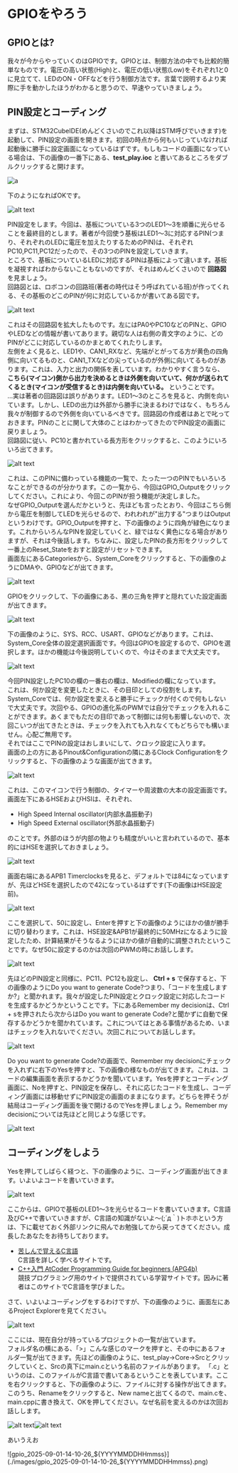 # GPIOをやろう
## GPIOとは?
我々が今からやっていくのはGPIOです。GPIOとは、制御方法の中でも比較的簡単なものです。電圧の高い状態(High)と、電圧の低い状態(Low)をそれぞれ1と0に見立てて、LEDのON・OFFなどを行う制御方法です。言葉で説明するより実際に手を動かしたほうがわかると思うので、早速やっていきましょう。  
## PIN設定とコーディング  
まずは、STM32CubeIDE(めんどくさいのでこれ以降はSTM呼びでいきます)を起動して、PIN設定の画面を開きます。初回の時点から何もいじっていなければ起動後に勝手に設定画面になっているはずです。もしもコードの画面になっている場合は、下の画像の一番下にある、**test_play.ioc** と書いてあるところをダブルクリックすると開けます。  

![a](/images/s_2025-08-29_174240.png)  

下のようになればOKです。 

![alt text](/images/image-0.png)  

PIN設定をします。今回は、基板についている3つのLED1～3を順番に光らせることを最終目的とします。著者が今回使う基板はLED1～3に対応するPIN(つまり、それぞれのLEDに電圧を加えたりするためのPIN)は、それぞれPC10,PC11,PC12だったので、その3つのPINを設定していきます。  
ところで、基板についているLEDに対応するPINは基板によって違います。基板を凝視すればわからないこともないのですが、それはめんどくさいので **回路図** を見ましょう。  
回路図とは、ロボコンの回路班(著者の時代はそう呼ばれている班)が作ってくれる、その基板のどこのPINが何に対応しているかが書いてある図です。  

![alt text](/images/shot.png)  

これはその回路図を拡大したものです。左にはPA0やPC10などのPINと、GPIOやLEDなどの情報が書いてあります。親切な人は右側の青文字のように、どのPINがどこに対応しているのかまとめてくれたりします。  
左側をよく見ると、LED1や、CAN1_RXなど、先端がとがってる方が黄色の四角側に向いてるものと、CAN1_TXなどの尖っているのが外側に向いてるものがあります。これは、入力と出力の関係を表しています。わかりやすく言うなら、 **こちら(マイコン)側から出力を決めるときは外側を向いていて、何かが送られてくるとき(マイコンが受信するとき)は内側を向いている。** ということです。  
...実は著者の回路図は誤りがあります。LED1～3のところを見ると、内側を向いています。しかし、LEDの出力は外部から勝手に決まるわけではなく、もちろん我々が制御するので外側を向いているべきです。回路図の作成者はあとで叱っておきます。PINのことに関して大体のことはわかってきたのでPIN設定の画面に戻りましょう。   
回路図に従い、PC10と書かれている長方形をクリックすると、このようにいろいろ出てきます。  

![alt text](/images/image-1.png)  

これは、このPINに備わっている機能の一覧で、たった一つのPINでもいろいろなことができるのが分かります。この一覧から、今回はGPIO_Outputをクリックしてください。これにより、今回このPINが担う機能が決定しました。  
なぜGPIO_Outputを選んだかというと、先ほども言ったとおり、今回はこちら側から電圧を制御してLEDを光らせるので、われわれが"出力する"つまりはOutputというわけです。GPIO_Outputを押すと、下の画像のように四角が緑色になります。これからいろんなPINを設定していくと、緑ではなく黄色になる場合がありますが、それは今後話します。ちなみに、設定したPINの長方形をクリックして一番上のReset_Stateをおすと設定がリセットできます。  
画面左にあるCategoriesから、System_Coreをクリックすると、下の画像のようにDMAや、GPIOなどが出てきます。  

![alt text](/images/image-2.png)  

GPIOをクリックして、下の画像にある、黒の三角を押すと隠れていた設定画面が出てきます。 

![alt text](/images/image-3.png)  

下の画像のように、SYS、RCC、USART、GPIOなどがあります。これは、System_Core全体の設定選択画面です。今回はGPIOを設定するので、GPIOを選択します。ほかの機能は今後説明していくので、今はそのままで大丈夫です。  

![alt text](/images/image-4.png)  

今回PIN設定したPC10の欄の一番右の欄は、Modifiedの欄になっています。  
これは、何か設定を変更したときに、その目印としての役割をします。System_Coreでは、何か設定を変えると勝手にチェックが付くので何もしないで大丈夫です。次回やる、GPIOの進化系のPWMでは自分でチェックを入れることができます。あくまでもただの目印であって制御には何も影響しないので、次回こいつが出てきたときは、チェックを入れても入れなくてもどちらでも構いません。心配ご無用です。  
それではここでPINの設定はおしまいにして、クロック設定に入ります。  
画面の上の方にあるPinout&Configurationの隣にあるClock Configurationをクリックすると、下の画像のような画面が出てきます。  

![alt text](/images/image-5.png)  

これは、このマイコンで行う制御の、タイマーや周波数の大本の設定画面です。画面左下にあるHSEおよびHSIは、それぞれ、
- High Speed Internal oscillator(内部水晶振動子)
- High Speed External oscillator(外部水晶振動子)  

のことです。外部のほうが内部の物よりも精度がいいと言われているので、基本的にはHSEを選択しておきましょう。  

![alt text](/images/image-6.png)  

画面右端にあるAPB1 Timerclocksを見ると、デフォルトでは84になっていますが、先ほどHSEを選択したので42になっているはずです(下の画像はHSE設定前)。  

![alt text](/images/image-7.png)  

ここを選択して、50に設定し、Enterを押すと下の画像のようにほかの値が勝手に切り替わります。これは、HSE設定&APB1が最終的に50MHzになるように設定したため、計算結果がそうなるようにほかの値が自動的に調整されたということです。なぜ50に設定するのかは次回のPWMの時にお話しします。  

![alt text](/images/image-8.png)  

先ほどのPIN設定と同様に、PC11、PC12も設定し、 **Ctrl + s** で保存すると、下の画像のようにDo you want to generate Code?つまり、「コードを生成しますか?」と聞かれます。我々が設定したPIN設定とクロック設定に対応したコードを生成するかどうかということです。下にあるRemember my decisionは、Ctrl + sを押されたら次からはDo you want to generate Code?と聞かずに自動で保存するかどうかを聞かれています。これについてはとある事情があるため、いまはチェックを入れないでください。次回これについてお話しします。 

![alt text](/images/image-9.png)  

Do you want to generate Code?の画面で、Remember my decisionにチェックを入れずに右下のYesを押すと、下の画像の様なものが出てきます。これは、コードの編集画面を表示するかどうかを聞いています。Yesを押すとコーディング画面に、Noを押すと、PIN設定を保存し、それに応じたコードを生成し、コーディング画面には移動せずにPIN設定の画面のままになります。どちらを押そうが結局はコーディング画面を後で開けるのでYesを押しましょう。Remember my decisionについては先ほどと同じような感じです。  

![alt text](/images/image-10.png)  
## コーディングをしよう  
Yesを押してしばらく経つと、下の画像のように、コーディング画面が出てきます。いよいよコードを書いていきます。  

![alt text](image.png)  

ここからは、GPIOで基板のLED1～3を光らせるコードを書いていきます。C言語及びC++で書いていきますが、C言語の知識がないよ～(;´д｀)トホホという方は、下に載せておく外部リンクに飛んでお勉強してから戻ってきてください。成長したあなたをお待ちしております。 

- [苦しんで覚えるC言語](https://9cguide.appspot.com/index.html)  
C言語を詳しく学べるサイトです。  
- [C++入門 AtCoder Programming Guide for beginners (APG4b)](https://atcoder.jp/contests/apg4b?_gl=1*11he24b*_ga*MTQ0MTAzNzY2OC4xNzU1ODQzNDY0*_ga_RC512FD18N*czE3NTY3MDE5OTAkbzQkZzEkdDE3NTY3MDE5OTMkajU3JGwwJGgw)  
競技プログラミング用のサイトで提供されている学習サイトです。因みに著者はこのサイトでC言語を学びました。  

さて、いよいよコーディングをするわけですが、下の画像のように、画面左にあるProject Explorerを見てください。  

![alt text](image-1.png)  

ここには、現在自分が持っているプロジェクトの一覧が出ています。  
フォルダ名の横にある、「>」こんな感じのマークを押すと、その中にあるフォルダ一覧が出てきます。先ほどの画像のように、test_play→Core→Srcとクリックしていくと、Srcの真下にmain.cという名前のファイルがあります。  「.c」というのは、このファイルがC言語で書いてあるということを表しています。ここを右クリックすると、下の画像のように、ファイルに対する操作が出てきます。  
このうち、Renameをクリックすると、New nameと出てくるので、main.cを、main.cppに書き換えて、OKを押してください。なぜ名前を変えるのかは次回お話しします。

![alt text](image-2.png)![alt text](image-3.png)

あいうえお

![gpio_2025-09-01-14-10-26_${YYYYMMDDHHmmss}](./images/gpio_2025-09-01-14-10-26_${YYYYMMDDHHmmss}.png)
